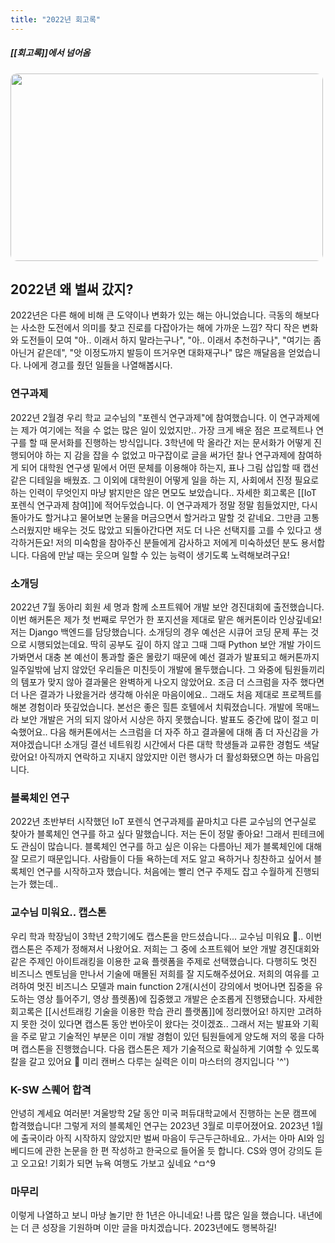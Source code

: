 ```yaml
---
title: "2022년 회고록"
---
```


##### [[회고록]]에서 넘어옴

<img width="500vw" height="300vh" src="../assets/2022.jpeg">

## 2022년 왜 벌써 갔지?
2022년은 다른 해에 비해 큰 도약이나 변화가 있는 해는 아니었습니다. 극동의 해보다는 사소한 도전에서 의미를 찾고 진로를 다잡아가는 해에 가까운 느낌? 작디 작은 변화와 도전들이 모여 "아.. 이래서 하지 말라는구나", "아.. 이래서 추천하구나", "여기는 좀 아닌거 같은데", "앗 이정도까지 발등이 뜨거우면 대화재구나" 많은 깨달음을 얻었습니다. 나에게 경고를 줬던 일들을 나열해봅시다.

### 연구과제
2022년 2월경 우리 학교 교수님의 "포렌식 연구과제"에 참여했습니다. 이 연구과제에는 제가 여기에는 적을 수 없는 많은 일이 있었지만.. 가장 크게 배운 점은 프로젝트나 연구를 할 때 문서화를 진행하는 방식입니다. 3학년에 막 올라간 저는 문서화가 어떻게 진행되어야 하는 지 감을 잡을 수 없었고 마구잡이로 글을 써가던 찰나 연구과제에 참여하게 되어 대학원 연구생 밑에서 어떤 문체를 이용해야 하는지, 표나 그림 삽입할 때 캡선 같은 디테일을 배웠죠. 그 이외에 대학원이 어떻게 일을 하는 지, 사회에서 진정 필요로 하는 인력이 무엇인지 마냥 밝지만은 않은 면모도 보았습니다.. 자세한 회고록은 [[IoT 포렌식 연구과제 참여]]에 적어두었습니다. 이 연구과제가 정말 정말 힘들었지만, 다시 돌아가도 할거냐고 물어보면 눈물을 머금으면서 할거라고 말할 것 같네요. 그만큼 고통스러웠지만 배우는 것도 많았고 되돌아간다면 저도 더 나은 선택지를 고를 수 있다고 생각하거든요! 저의 미숙함을 참아주신 분들에게 감사하고 저에게 미숙하셨던 분도 용서합니다. 다음에 만날 때는 웃으며 일할 수 있는 능력이 생기도록 노력해보려구요!

### 소개딩
2022년 7월 동아리 회원 세 명과 함께 소프트웨어 개발 보안 경진대회에 출전했습니다. 이번 해커톤은 제가 첫 번째로 무언가 한 포지션을 제대로 맡은 해커톤이라 인상깊네요! 저는 Django 백엔드를 담당했습니다. 소개딩의 경우 예선은 시큐어 코딩 문제 푸는 것으로 시행되었는데요. 딱히 공부도 깊이 하지 않고 그때 그때 Python 보안 개발 가이드 가봐면서 대충 본 예선이 통과할 줄은 몰랐기 때문에 예선 결과가 발표되고 해커톤까지 일주일밖에 남지 않았던 우리들은 미친듯이 개발에 몰두했습니다. 그 와중에 팀원들끼리의 템포가 맞지 않아 결과물은 완벽하게 나오지 않았어요. 조금 더 스크럼을 자주 했다면 더 나은 결과가 나왔을거라 생각해 아쉬운 마음이에요.. 그래도 처음 제대로 프로젝트를 해본 경험이라 뜻깊었습니다. 본선은 좋은 힐튼 호텔에서 치뤄졌습니다. 개발에 목매느라 보안 개발은 거의 되지 않아서 시상은 하지 못했습니다. 발표도 중간에 많이 절고 미숙했어요.. 다음 해커톤에서는 스크럼을 더 자주 하고 결과물에 대해 좀 더 자신감을 가져야겠습니다! 소개딩 결선 네트워킹 시간에서 다른 대학 학생들과 교류한 경험도 색달랐어요! 아직까지 연락하고 지내지 않았지만 이런 행사가 더 활성화됐으면 하는 마음입니다. 

### 블록체인 연구
2022년 초반부터 시작했던 IoT 포렌식 연구과제를 끝마치고 다른 교수님의 연구실로 찾아가 블록체인 연구를 하고 싶다 말했습니다. 저는 돈이 정말 좋아요! 그래서 핀테크에도 관심이 많습니다. 블록체인 연구를 하고 싶은 이유는 다름아닌 제가 블록체인에 대해 잘 모르기 때문입니다. 사람들이 다들 욕하는데 저도 알고 욕하거나 칭찬하고 싶어서 블록체인 연구를 시작하고자 했습니다. 처음에는 빨리 연구 주제도 잡고 수월하게 진행되는가 했는데..

### 교수님 미워요.. 캡스톤
우리 학과 학장님이 3학년 2학기에도 캡스톤을 만드셨습니다... 교수님 미워요 🥲.. 이번 캡스톤은 주제가 정해져서 나왔어요. 저희는 그 중에 소프트웨어 보안 개발 경진대회와 같은 주제인 아이트래킹을 이용한 교육 플렛폼을 주제로 선택했습니다. 다행히도 멋진 비즈니스 멘토님을 만나서 기술에 매몰된 저희를 잘 지도해주셨어요. 저희의 여유를 고려하여 멋진 비즈니스 모델과 main function 2개(시선이 강의에서 벗어나면 집중을 유도하는 영상 틀어주기, 영상 플렛폼)에 집중했고 개발은 순조롭게 진행됐습니다. 자세한 회고록은 [[시선트래킹 기술을 이용한 학습 관리 플랫폼]]에 정리했어요! 하지만 고려하지 못한 것이 있다면 캡스톤 동안 번아웃이 왔다는 것이겠죠.. 그래서 저는 발표와 기획을 주로 맡고 기술적인 부분은 이미 개발 경험이 있던 팀원들에게 양도해 저의 몫을 다하며 캡스톤을 진행했습니다. 다음 캡스톤은 제가 기술적으로 확실하게 기여할 수 있도록 칼을 갈고 있어요 💪 미리 캔버스 다루는 실력은 이미 마스터의 경지입니다 '^')

### K-SW 스퀘어 합격
안녕히 계세요 여러분! 겨울방학 2달 동안 미국 퍼듀대학교에서 진행하는 논문 캠프에 합격했습니다! 그렇게 저의 블록체인 연구는 2023년 3월로 미루어졌어요. 2023년 1월에 출국이라 아직 시작하지 않았지만 벌써 마음이 두근두근하네요.. 가서는 아마 AI와 임베디드에 관한 논문을 한 편 작성하고 한국으로 들어올 듯 합니다. CS와 영어 강의도 듣고 오고요! 기회가 되면 뉴욕 여행도 가보고 싶네요 ^ㅁ^9

### 마무리
이렇게 나열하고 보니 마냥 놀기만 한 1년은 아니네요! 나름 많은 일을 했습니다. 내년에는 더 큰 성장을 기원하며 이만 글을 마치겠습니다. 2023년에도 행복하길!

<style>
    img
    {
        border-radius: 10px;
    }
</style>
